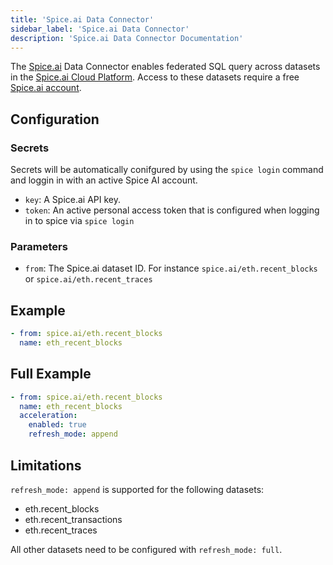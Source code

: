 ```yaml
---
title: 'Spice.ai Data Connector'
sidebar_label: 'Spice.ai Data Connector'
description: 'Spice.ai Data Connector Documentation'
---
```


The [Spice.ai](https://spice.ai/) Data Connector enables federated SQL query across datasets in the [Spice.ai Cloud Platform](https://docs.spice.ai/building-blocks/datasets).  Access to these datasets require a free [Spice.ai account](https://spice.ai/login).

## Configuration
### Secrets
Secrets will be automatically conifgured by using the `spice login` command and loggin in with an active Spice AI account.

- `key`: A Spice.ai API key.
- `token`: An active personal access token that is configured when logging in to spice via `spice login` 


### Parameters
- `from`: The Spice.ai dataset ID.  For instance `spice.ai/eth.recent_blocks` or `spice.ai/eth.recent_traces`

## Example

```yaml
- from: spice.ai/eth.recent_blocks
  name: eth_recent_blocks
```

## Full Example
```yaml
- from: spice.ai/eth.recent_blocks
  name: eth_recent_blocks
  acceleration:
    enabled: true
    refresh_mode: append
```

## Limitations
`refresh_mode: append` is supported for the following datasets: 
* eth.recent_blocks
* eth.recent_transactions
* eth.recent_traces

All other datasets need to be configured with `refresh_mode: full`.